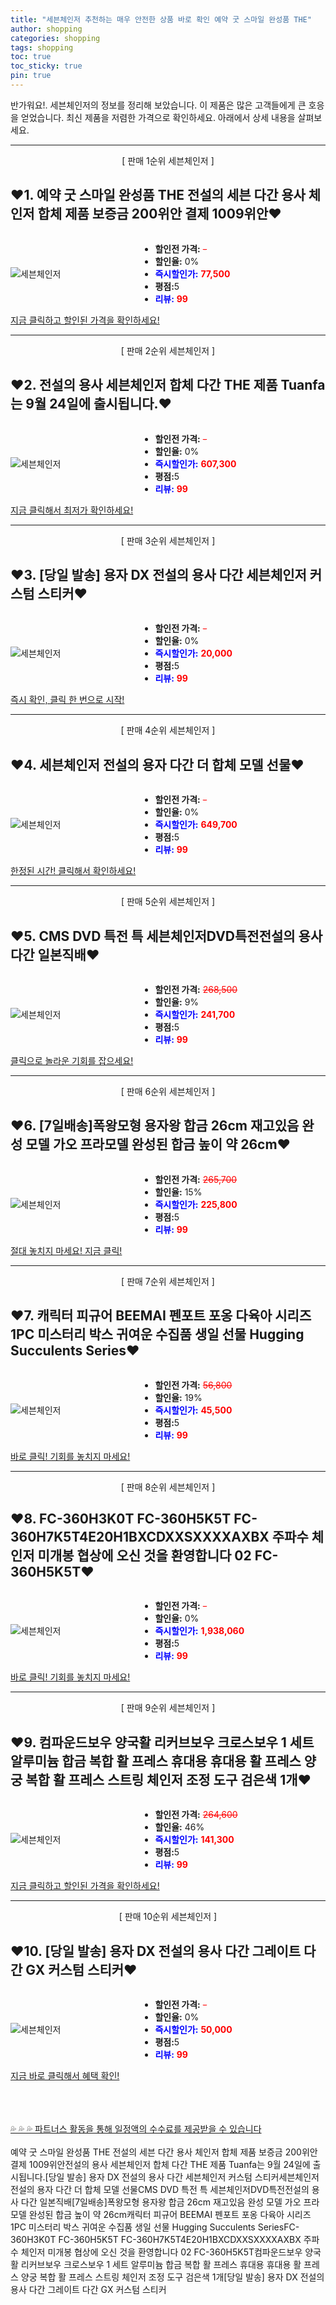 ```yaml
---
title: "세븐체인저 추천하는 매우 안전한 상품 바로 확인 예약 굿 스마일 완성품 THE"
author: shopping
categories: shopping
tags: shopping
toc: true
toc_sticky: true
pin: true
---
```

반가워요!. 세븐체인저의 정보를 정리해 보았습니다. 이 제품은 많은 고객들에게 큰 호응을 얻었습니다. 최신 제품을 저렴한 가격으로 확인하세요. 아래에서 상세 내용을 살펴보세요.

---
<p class="toplist" style="margin: 0 auto; display: block; width: fit-content;">[ 판매 1순위 세븐체인저 ]</p>

<h2><strong>❤️1. 예약 굿 스마일 완성품 THE 전설의 세븐 다간 용사 체인저 합체 제품 보증금 200위안 결제 1009위안❤️</strong></h2>

<div style="display: flex; align-items: center;">
    <div style="flex: 0.4;">
        <img src="https://thumbnail9.coupangcdn.com/thumbnails/remote/230x230ex/image/vendor_inventory/cc49/9375ab755e1f3c4049fd841ac1603394bf653f209131dd6ff1593f385728.jpg" alt="세븐체인저" style="max-width: 100%;">
    </div>
    <div style="flex: 0.6; margin-left: 10px;">
        <ul>
            <li><strong>할인전 가격:</strong> <del style="color: red;">-</del></li>
            <li><strong>할인율:</strong> 0%</li>
            <li><span style='color:blue'><strong>즉시할인가:</strong></span> <span style='color:red'><strong>77,500</strong></span></li>
            <li><strong>평점:</strong>5</li>
            <li><span style='color:blue'><strong>리뷰:</strong></span> <span style='color:red'><strong>99</strong></span></li>
        </ul>
    </div>
</div>
<div class="center">
    <a href="https://selin100587001.github.io?lptag=AF9450613&subid=githubio&pageKey=8237332161&traceid=V0-153&itemId=23709680190&vendorItemId=90734654473" class="myButton">
        지금 클릭하고 할인된 가격을 확인하세요!
    </a>
</div>


---
<p class="toplist" style="margin: 0 auto; display: block; width: fit-content;">[ 판매 2순위 세븐체인저 ]</p>

<h2><strong>❤️2. 전설의 용사 세븐체인저 합체 다간 THE 제품 Tuanfa는 9월 24일에 출시됩니다.❤️</strong></h2>

<div style="display: flex; align-items: center;">
    <div style="flex: 0.4;">
        <img src="https://thumbnail10.coupangcdn.com/thumbnails/remote/230x230ex/image/vendor_inventory/364b/c85b5412232dab0ab504238bb04636fad6bfb8fe888a3975b61ce612efda.jpg" alt="세븐체인저" style="max-width: 100%;">
    </div>
    <div style="flex: 0.6; margin-left: 10px;">
        <ul>
            <li><strong>할인전 가격:</strong> <del style="color: red;">-</del></li>
            <li><strong>할인율:</strong> 0%</li>
            <li><span style='color:blue'><strong>즉시할인가:</strong></span> <span style='color:red'><strong>607,300</strong></span></li>
            <li><strong>평점:</strong>5</li>
            <li><span style='color:blue'><strong>리뷰:</strong></span> <span style='color:red'><strong>99</strong></span></li>
        </ul>
    </div>
</div>
<div class="center">
    <a href="https://selin100587001.github.io?lptag=AF9450613&subid=githubio&pageKey=8237323570&traceid=V0-153&itemId=23709674978&vendorItemId=90734649304" class="myButton">
        지금 클릭해서 최저가 확인하세요!
    </a>
</div>


---
<p class="toplist" style="margin: 0 auto; display: block; width: fit-content;">[ 판매 3순위 세븐체인저 ]</p>

<h2><strong>❤️3. [당일 발송] 용자 DX 전설의 용사 다간 세븐체인저 커스텀 스티커❤️</strong></h2>

<div style="display: flex; align-items: center;">
    <div style="flex: 0.4;">
        <img src="https://thumbnail9.coupangcdn.com/thumbnails/remote/230x230ex/image/vendor_inventory/48b2/5f9e24902e9a112bea52d8630610987b0a462628736d1c5c7d054368f35a.jpeg" alt="세븐체인저" style="max-width: 100%;">
    </div>
    <div style="flex: 0.6; margin-left: 10px;">
        <ul>
            <li><strong>할인전 가격:</strong> <del style="color: red;">-</del></li>
            <li><strong>할인율:</strong> 0%</li>
            <li><span style='color:blue'><strong>즉시할인가:</strong></span> <span style='color:red'><strong>20,000</strong></span></li>
            <li><strong>평점:</strong>5</li>
            <li><span style='color:blue'><strong>리뷰:</strong></span> <span style='color:red'><strong>99</strong></span></li>
        </ul>
    </div>
</div>
<div class="center">
    <a href="https://selin100587001.github.io?lptag=AF9450613&subid=githubio&pageKey=7600873145&traceid=V0-153&itemId=20106203553&vendorItemId=87201156411" class="myButton">
        즉시 확인, 클릭 한 번으로 시작!
    </a>
</div>


---
<p class="toplist" style="margin: 0 auto; display: block; width: fit-content;">[ 판매 4순위 세븐체인저 ]</p>

<h2><strong>❤️4. 세븐체인저 전설의 용자 다간 더 합체 모델 선물❤️</strong></h2>

<div style="display: flex; align-items: center;">
    <div style="flex: 0.4;">
        <img src="https://thumbnail7.coupangcdn.com/thumbnails/remote/230x230ex/image/vendor_inventory/ee67/4e87776ed461819ba78dc5500bb9b4e0de6828868a9b569bdc482d9a3ff1.jpg" alt="세븐체인저" style="max-width: 100%;">
    </div>
    <div style="flex: 0.6; margin-left: 10px;">
        <ul>
            <li><strong>할인전 가격:</strong> <del style="color: red;">-</del></li>
            <li><strong>할인율:</strong> 0%</li>
            <li><span style='color:blue'><strong>즉시할인가:</strong></span> <span style='color:red'><strong>649,700</strong></span></li>
            <li><strong>평점:</strong>5</li>
            <li><span style='color:blue'><strong>리뷰:</strong></span> <span style='color:red'><strong>99</strong></span></li>
        </ul>
    </div>
</div>
<div class="center">
    <a href="https://selin100587001.github.io?lptag=AF9450613&subid=githubio&pageKey=8187727195&traceid=V0-153&itemId=23418758900&vendorItemId=90445797880" class="myButton">
        한정된 시간! 클릭해서 확인하세요!
    </a>
</div>


---
<p class="toplist" style="margin: 0 auto; display: block; width: fit-content;">[ 판매 5순위 세븐체인저 ]</p>

<h2><strong>❤️5. CMS DVD 특전 특 세븐체인저DVD특전전설의 용사 다간 일본직배❤️</strong></h2>

<div style="display: flex; align-items: center;">
    <div style="flex: 0.4;">
        <img src="https://thumbnail9.coupangcdn.com/thumbnails/remote/230x230ex/image/vendor_inventory/3a3f/b8afcdb4d6857dd0f1c4f0bfc85a7c8cd717f9f191d0c43867ebeeceedde.jpg" alt="세븐체인저" style="max-width: 100%;">
    </div>
    <div style="flex: 0.6; margin-left: 10px;">
        <ul>
            <li><strong>할인전 가격:</strong> <del style="color: red;">268,500</del></li>
            <li><strong>할인율:</strong> 9%</li>
            <li><span style='color:blue'><strong>즉시할인가:</strong></span> <span style='color:red'><strong>241,700</strong></span></li>
            <li><strong>평점:</strong>5</li>
            <li><span style='color:blue'><strong>리뷰:</strong></span> <span style='color:red'><strong>99</strong></span></li>
        </ul>
    </div>
</div>
<div class="center">
    <a href="https://selin100587001.github.io?lptag=AF9450613&subid=githubio&pageKey=8013904393&traceid=V0-153&itemId=22367555719&vendorItemId=89412563964" class="myButton">
        클릭으로 놀라운 기회를 잡으세요!
    </a>
</div>


---
<p class="toplist" style="margin: 0 auto; display: block; width: fit-content;">[ 판매 6순위 세븐체인저 ]</p>

<h2><strong>❤️6. [7일배송]폭왕모형 용자왕 합금 26cm 재고있음 완성 모델 가오 프라모델 완성된 합금  높이 약 26cm❤️</strong></h2>

<div style="display: flex; align-items: center;">
    <div style="flex: 0.4;">
        <img src="https://thumbnail10.coupangcdn.com/thumbnails/remote/230x230ex/image/vendor_inventory/fb79/9e262b6345efe977519aef4a64fda4ad3ca435c41292cc68c94604fbc6cd.png" alt="세븐체인저" style="max-width: 100%;">
    </div>
    <div style="flex: 0.6; margin-left: 10px;">
        <ul>
            <li><strong>할인전 가격:</strong> <del style="color: red;">265,700</del></li>
            <li><strong>할인율:</strong> 15%</li>
            <li><span style='color:blue'><strong>즉시할인가:</strong></span> <span style='color:red'><strong>225,800</strong></span></li>
            <li><strong>평점:</strong>5</li>
            <li><span style='color:blue'><strong>리뷰:</strong></span> <span style='color:red'><strong>99</strong></span></li>
        </ul>
    </div>
</div>
<div class="center">
    <a href="https://selin100587001.github.io?lptag=AF9450613&subid=githubio&pageKey=8149615668&traceid=V0-153&itemId=23185281323&vendorItemId=90217958278" class="myButton">
        절대 놓치지 마세요! 지금 클릭!
    </a>
</div>


---
<p class="toplist" style="margin: 0 auto; display: block; width: fit-content;">[ 판매 7순위 세븐체인저 ]</p>

<h2><strong>❤️7. 캐릭터 피규어 BEEMAI 펜포트 포옹 다육아 시리즈 1PC 미스터리 박스 귀여운 수집품 생일 선물 Hugging Succulents Series❤️</strong></h2>

<div style="display: flex; align-items: center;">
    <div style="flex: 0.4;">
        <img src="https://thumbnail6.coupangcdn.com/thumbnails/remote/230x230ex/image/vendor_inventory/734f/8a73cb6ff6731541d206bcd7fc84b4ad1953dfd80203bcadaee58eb351d5.jpg" alt="세븐체인저" style="max-width: 100%;">
    </div>
    <div style="flex: 0.6; margin-left: 10px;">
        <ul>
            <li><strong>할인전 가격:</strong> <del style="color: red;">56,800</del></li>
            <li><strong>할인율:</strong> 19%</li>
            <li><span style='color:blue'><strong>즉시할인가:</strong></span> <span style='color:red'><strong>45,500</strong></span></li>
            <li><strong>평점:</strong>5</li>
            <li><span style='color:blue'><strong>리뷰:</strong></span> <span style='color:red'><strong>99</strong></span></li>
        </ul>
    </div>
</div>
<div class="center">
    <a href="https://selin100587001.github.io?lptag=AF9450613&subid=githubio&pageKey=7798716570&traceid=V0-153&itemId=21116112497&vendorItemId=90765810361" class="myButton">
        바로 클릭! 기회를 놓치지 마세요!
    </a>
</div>


---
<p class="toplist" style="margin: 0 auto; display: block; width: fit-content;">[ 판매 8순위 세븐체인저 ]</p>

<h2><strong>❤️8. FC-360H3K0T FC-360H5K5T FC-360H7K5T4E20H1BXCDXXSXXXXAXBX 주파수 체인저 미개봉 협상에 오신 것을 환영합니다 02 FC-360H5K5T❤️</strong></h2>

<div style="display: flex; align-items: center;">
    <div style="flex: 0.4;">
        <img src="https://thumbnail8.coupangcdn.com/thumbnails/remote/230x230ex/image/vendor_inventory/cfeb/d6cb24f8e409b605a2f7a982714a94381abe5a3b78cfaec82049a5e3fdf0.jpeg" alt="세븐체인저" style="max-width: 100%;">
    </div>
    <div style="flex: 0.6; margin-left: 10px;">
        <ul>
            <li><strong>할인전 가격:</strong> <del style="color: red;">-</del></li>
            <li><strong>할인율:</strong> 0%</li>
            <li><span style='color:blue'><strong>즉시할인가:</strong></span> <span style='color:red'><strong>1,938,060</strong></span></li>
            <li><strong>평점:</strong>5</li>
            <li><span style='color:blue'><strong>리뷰:</strong></span> <span style='color:red'><strong>99</strong></span></li>
        </ul>
    </div>
</div>
<div class="center">
    <a href="https://selin100587001.github.io?lptag=AF9450613&subid=githubio&pageKey=8204917050&traceid=V0-153&itemId=23532023185&vendorItemId=90558314260" class="myButton">
        바로 클릭! 기회를 놓치지 마세요!
    </a>
</div>


---
<p class="toplist" style="margin: 0 auto; display: block; width: fit-content;">[ 판매 9순위 세븐체인저 ]</p>

<h2><strong>❤️9. 컴파운드보우 양국활 리커브보우 크로스보우 1 세트 알루미늄 합금 복합 활 프레스 휴대용 휴대용 활 프레스 양궁 복합 활 프레스 스트링 체인저 조정 도구 검은색 1개❤️</strong></h2>

<div style="display: flex; align-items: center;">
    <div style="flex: 0.4;">
        <img src="https://thumbnail6.coupangcdn.com/thumbnails/remote/230x230ex/image/vendor_inventory/4282/e9cae949f1c5b21d789f556de0de71bffb80f04a4408499ed307847d046d.jpg" alt="세븐체인저" style="max-width: 100%;">
    </div>
    <div style="flex: 0.6; margin-left: 10px;">
        <ul>
            <li><strong>할인전 가격:</strong> <del style="color: red;">264,600</del></li>
            <li><strong>할인율:</strong> 46%</li>
            <li><span style='color:blue'><strong>즉시할인가:</strong></span> <span style='color:red'><strong>141,300</strong></span></li>
            <li><strong>평점:</strong>5</li>
            <li><span style='color:blue'><strong>리뷰:</strong></span> <span style='color:red'><strong>99</strong></span></li>
        </ul>
    </div>
</div>
<div class="center">
    <a href="https://selin100587001.github.io?lptag=AF9450613&subid=githubio&pageKey=7693402060&traceid=V0-153&itemId=20579336512&vendorItemId=87654494291" class="myButton">
        지금 클릭하고 할인된 가격을 확인하세요!
    </a>
</div>


---
<p class="toplist" style="margin: 0 auto; display: block; width: fit-content;">[ 판매 10순위 세븐체인저 ]</p>

<h2><strong>❤️10. [당일 발송] 용자 DX 전설의 용사 다간 그레이트 다간 GX 커스텀 스티커❤️</strong></h2>

<div style="display: flex; align-items: center;">
    <div style="flex: 0.4;">
        <img src="https://thumbnail9.coupangcdn.com/thumbnails/remote/230x230ex/image/vendor_inventory/e3e3/78c501eec4d88ca2510991ea716b3bc433484bec482e9d23bc616b9d8072.jpeg" alt="세븐체인저" style="max-width: 100%;">
    </div>
    <div style="flex: 0.6; margin-left: 10px;">
        <ul>
            <li><strong>할인전 가격:</strong> <del style="color: red;">-</del></li>
            <li><strong>할인율:</strong> 0%</li>
            <li><span style='color:blue'><strong>즉시할인가:</strong></span> <span style='color:red'><strong>50,000</strong></span></li>
            <li><strong>평점:</strong>5</li>
            <li><span style='color:blue'><strong>리뷰:</strong></span> <span style='color:red'><strong>99</strong></span></li>
        </ul>
    </div>
</div>
<div class="center">
    <a href="https://selin100587001.github.io?lptag=AF9450613&subid=githubio&pageKey=7600873563&traceid=V0-153&itemId=20106205477&vendorItemId=87201158680" class="myButton">
        지금 바로 클릭해서 혜택 확인!
    </a>
</div>

<br><br><br>[💦 💦 💦 파트너스 활동을 통해 일정액의 수수료를 제공받을 수 있습니다](https://link.coupang.com/a/bcpT2c)<br><br>예약 굿 스마일 완성품 THE 전설의 세븐 다간 용사 체인저 합체 제품 보증금 200위안 결제 1009위안전설의 용사 세븐체인저 합체 다간 THE 제품 Tuanfa는 9월 24일에 출시됩니다.[당일 발송] 용자 DX 전설의 용사 다간 세븐체인저 커스텀 스티커세븐체인저 전설의 용자 다간 더 합체 모델 선물CMS DVD 특전 특 세븐체인저DVD특전전설의 용사 다간 일본직배[7일배송]폭왕모형 용자왕 합금 26cm 재고있음 완성 모델 가오 프라모델 완성된 합금  높이 약 26cm캐릭터 피규어 BEEMAI 펜포트 포옹 다육아 시리즈 1PC 미스터리 박스 귀여운 수집품 생일 선물 Hugging Succulents SeriesFC-360H3K0T FC-360H5K5T FC-360H7K5T4E20H1BXCDXXSXXXXAXBX 주파수 체인저 미개봉 협상에 오신 것을 환영합니다 02 FC-360H5K5T컴파운드보우 양국활 리커브보우 크로스보우 1 세트 알루미늄 합금 복합 활 프레스 휴대용 휴대용 활 프레스 양궁 복합 활 프레스 스트링 체인저 조정 도구 검은색 1개[당일 발송] 용자 DX 전설의 용사 다간 그레이트 다간 GX 커스텀 스티커